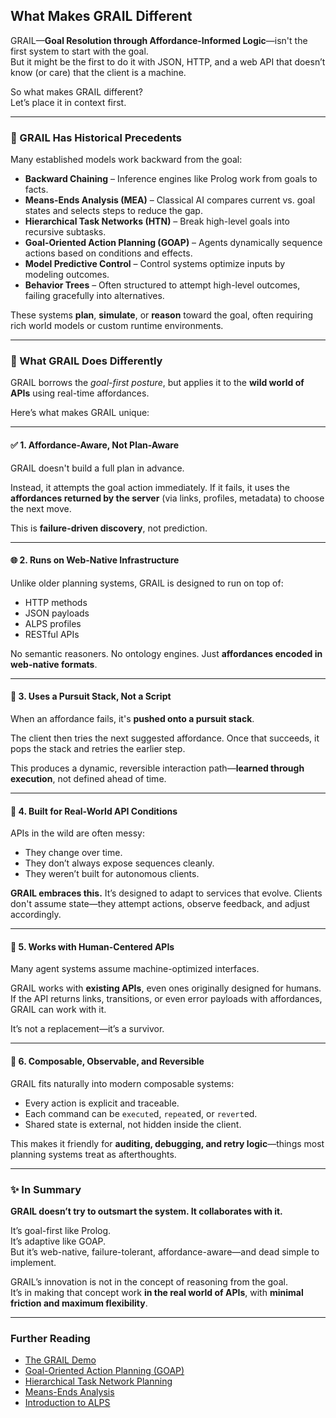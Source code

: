## What Makes GRAIL Different

GRAIL—**Goal Resolution through Affordance-Informed Logic**—isn't the first system to start with the goal.  
But it might be the first to do it with JSON, HTTP, and a web API that doesn’t know (or care) that the client is a machine.

So what makes GRAIL different?  
Let’s place it in context first.

---

### 🧠 GRAIL Has Historical Precedents

Many established models work backward from the goal:

- **Backward Chaining** – Inference engines like Prolog work from goals to facts.
- **Means-Ends Analysis (MEA)** – Classical AI compares current vs. goal states and selects steps to reduce the gap.
- **Hierarchical Task Networks (HTN)** – Break high-level goals into recursive subtasks.
- **Goal-Oriented Action Planning (GOAP)** – Agents dynamically sequence actions based on conditions and effects.
- **Model Predictive Control** – Control systems optimize inputs by modeling outcomes.
- **Behavior Trees** – Often structured to attempt high-level outcomes, failing gracefully into alternatives.

These systems **plan**, **simulate**, or **reason** toward the goal, often requiring rich world models or custom runtime environments.

---

### 🧬 What GRAIL Does Differently

GRAIL borrows the *goal-first posture*, but applies it to the **wild world of APIs** using real-time affordances.

Here’s what makes GRAIL unique:

---

#### ✅ 1. Affordance-Aware, Not Plan-Aware

GRAIL doesn't build a full plan in advance.

Instead, it attempts the goal action immediately. If it fails, it uses the **affordances returned by the server** (via links, profiles, metadata) to choose the next move.

This is **failure-driven discovery**, not prediction.

---

#### 🌐 2. Runs on Web-Native Infrastructure

Unlike older planning systems, GRAIL is designed to run on top of:

- HTTP methods
- JSON payloads
- ALPS profiles
- RESTful APIs

No semantic reasoners. No ontology engines. Just **affordances encoded in web-native formats**.

---

#### 🔁 3. Uses a Pursuit Stack, Not a Script

When an affordance fails, it's **pushed onto a pursuit stack**.

The client then tries the next suggested affordance. Once that succeeds, it pops the stack and retries the earlier step.

This produces a dynamic, reversible interaction path—**learned through execution**, not defined ahead of time.

---

#### 🧰 4. Built for Real-World API Conditions

APIs in the wild are often messy:

- They change over time.
- They don’t always expose sequences cleanly.
- They weren’t built for autonomous clients.

**GRAIL embraces this.** It’s designed to adapt to services that evolve. Clients don't assume state—they attempt actions, observe feedback, and adjust accordingly.

---

#### 🤝 5. Works with Human-Centered APIs

Many agent systems assume machine-optimized interfaces.

GRAIL works with **existing APIs**, even ones originally designed for humans. If the API returns links, transitions, or even error payloads with affordances, GRAIL can work with it.

It’s not a replacement—it’s a survivor.

---

#### 🧭 6. Composable, Observable, and Reversible

GRAIL fits naturally into modern composable systems:

- Every action is explicit and traceable.
- Each command can be `execute`d, `repeat`ed, or `revert`ed.
- Shared state is external, not hidden inside the client.

This makes it friendly for **auditing, debugging, and retry logic**—things most planning systems treat as afterthoughts.

---

### ✨ In Summary

**GRAIL doesn’t try to outsmart the system. It collaborates with it.**

It’s goal-first like Prolog.  
It’s adaptive like GOAP.  
But it’s web-native, failure-tolerant, affordance-aware—and dead simple to implement.

GRAIL’s innovation is not in the concept of reasoning from the goal.  
It’s in making that concept work **in the real world of APIs**, with **minimal friction and maximum flexibility**.

---

### Further Reading

- [The GRAIL Demo](https://github.com/mamund/grail-demo)
- [Goal-Oriented Action Planning (GOAP)](https://en.wikipedia.org/wiki/Goal-oriented_action_planning)
- [Hierarchical Task Network Planning](https://en.wikipedia.org/wiki/Hierarchical_task_network)
- [Means-Ends Analysis](https://en.wikipedia.org/wiki/Means-ends_analysis)
- [Introduction to ALPS](https://alps.io)
